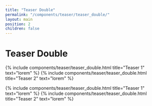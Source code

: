 ```yaml
---
title: "Teaser Double"
permalink: "/components/teaser/teaser_double/"
layout: main
position: 2
children: false
---
```


<h1>Teaser Double</h1>

{% include components/teaser/teaser_double.html title="Teaser 1" text="lorem" %}
{% include components/teaser/teaser_double.html title="Teaser 2" text="lorem" %}

{% include components/teaser/teaser_double.html title="Teaser 1" text="lorem" %}
{% include components/teaser/teaser_double.html title="Teaser 2" text="lorem" %}